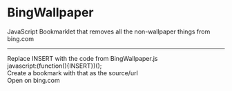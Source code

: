 # BingWallpaper
JavaScript Bookmarklet that removes all the non-wallpaper things from bing.com
________________
Replace INSERT with the code from BingWallpaper.js  
javascript:(function(){INSERT})();  
Create a bookmark with that as the source/url  
Open on bing.com  
